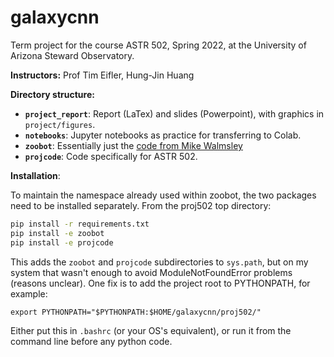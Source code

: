 # galaxycnn
Term project for the course ASTR 502, Spring 2022, at the University of Arizona Steward Observatory.

**Instructors:** Prof Tim Eifler, Hung-Jin Huang

**Directory structure:**

- **`project_report`**: Report (LaTex) and slides (Powerpoint), with graphics in `project/figures`.
- **`notebooks`**: Jupyter notebooks as practice for transferring to Colab.
- **`zoobot`**: Essentially just the [code from Mike Walmsley]()
- **`projcode`**: Code specifically for ASTR 502.

**Installation**:

To maintain the namespace already used within zoobot, the two packages need to be installed separately. From the proj502 top directory:
```bash
pip install -r requirements.txt
pip install -e zoobot
pip install -e projcode
```

This adds the `zoobot` and `projcode` subdirectories to `sys.path`, but on my system that wasn't enough to avoid ModuleNotFoundError problems (reasons unclear). One fix is to add the project root to PYTHONPATH, for example:

`export PYTHONPATH="$PYTHONPATH:$HOME/galaxycnn/proj502/"`

Either put this in `.bashrc` (or your OS's equivalent), or run it from the command line before any python code.
